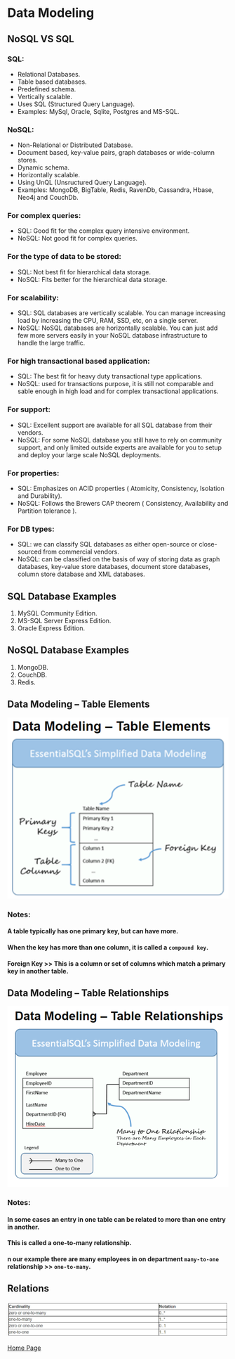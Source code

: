# Data Modeling

## NoSQL VS SQL
### SQL:
- Relational Databases.
- Table based databases.
- Predefined schema.
- Vertically scalable.
- Uses SQL (Structured Query Language).
- Examples: MySql, Oracle, Sqlite, Postgres and MS-SQL.

### NoSQL:
- Non-Relational or Distributed Database.
- Document based, key-value pairs, graph databases or wide-column stores.
- Dynamic schema.
- Horizontally scalable.
- Using UnQL (Unsructured Query Language).
- Examples: MongoDB, BigTable, Redis, RavenDb, Cassandra, Hbase, Neo4j and CouchDb.

### For complex queries:
- SQL: Good fit for the complex query intensive environment.
- NoSQL: Not good fit for complex queries.
### For the type of data to be stored:
- SQL: Not best fit for hierarchical data storage.
- NoSQL: Fits better for the hierarchical data storage.
### For scalability:
- SQL: SQL databases are vertically scalable. You can manage increasing load by increasing the CPU, RAM, SSD, etc, on a single server.
- NoSQL: NoSQL databases are horizontally scalable. You can just add few more servers easily in your NoSQL database infrastructure to handle the large traffic.
### For high transactional based application:
- SQL: The best fit for heavy duty transactional type applications.
- NoSQL: used for transactions purpose, it is still not comparable and sable enough in high load and for complex transactional applications.
### For support:
- SQL: Excellent support are available for all SQL database from their vendors. 
- NoSQL: For some NoSQL database you still have to rely on community support, and only limited outside experts are available for you to setup and deploy your large scale NoSQL deployments.
### For properties:
- SQL: Emphasizes on ACID properties ( Atomicity, Consistency, Isolation and Durability). 
- NoSQL: Follows the Brewers CAP theorem ( Consistency, Availability and Partition tolerance ).
### For DB types: 
- SQL: we can classify SQL databases as either open-source or close-sourced from commercial vendors. 
- NoSQL: can be classified on the basis of way of storing data as graph databases, key-value store databases, document store databases, column store database and XML databases.

## SQL Database Examples
1. MySQL Community Edition.
2. MS-SQL Server Express Edition.
3. Oracle Express Edition.

## NoSQL Database Examples
1. MongoDB.
2. CouchDB.
3. Redis.

## Data Modeling – Table Elements 
![](./read04a.PNG)

### Notes:
#### A table typically has one primary key, but can have more.  
#### When the key has more than one column, it is called a `compound key`.
#### Foreign Key >> This is a column or set of columns which match a primary key in another table.

## Data Modeling – Table Relationships
![](./read04b.PNG)

### Notes:
#### In some cases an entry in one table can be related to more than one entry in another. 
#### This is called a one-to-many relationship.
#### n our example there are many employees in on department `many-to-one` relationship >> `one-to-many`.

## Relations
![](./read04c.PNG)



[Home Page](./README.md)
